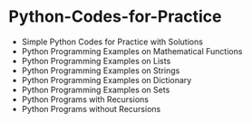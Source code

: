 # Python-Codes-for-Practice

- Simple Python Codes for Practice with Solutions
- Python Programming Examples on Mathematical Functions
- Python Programming Examples on Lists
- Python Programming Examples on Strings
- Python Programming Examples on Dictionary
- Python Programming Examples on Sets
- Python Programs with Recursions
- Python Programs without Recursions
